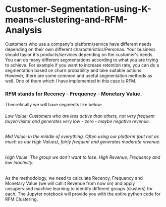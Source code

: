 # Customer-Segmentation-using-K-means-clustering-and-RFM-Analysis

Customers who use a company's platform/service have different needs depending on their own different characteristics/Personas. Your business should taylor it's products/services depending on the customer's needs. You can do many different segmentations according to what you are trying to achieve. For example if you want to increase retention rate, you can do a segmentation based on churn probability and take suitable actions. However, there are some common and useful segmentation methods as well. One of them which I have implemented in this case is  RFM.

### RFM stands for Recency - Frequency - Monetary Value. 

Theoretically we will have segments like below:

###### Low Value: Customers who are less active than others, not very frequent buyer/visitor and generates very low - zero - maybe negative revenue.
###### Mid Value: In the middle of everything. Often using our platform (but not as much as our High Values), fairly frequent and generates moderate revenue.
###### High Value: The group we don’t want to lose. High Revenue, Frequency and low Inactivity.

As the methodology, we need to calculate Recency, Frequency and Monetary Value (we will call it Revenue from now on) and apply unsupervised machine learning to identify different groups (clusters) for each. The Jupyter notebook will provide you with the entire python code for RFM Clustering.
